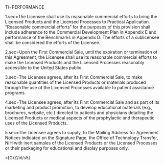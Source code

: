 Ti=PERFORMANCE

1.sec=The Licensee shall use its reasonable commercial efforts to bring the Licensed Products and the Licensed Processes to Practical Application.  “Reasonable commercial efforts” for the purposes of this provision shall include adherence to the Commercial Development Plan in Appendix E and performance of the Benchmarks in Appendix D.  The efforts of a sublicensee shall be considered the efforts of the Licensee.

2.sec=Upon the First Commercial Sale, until the expiration or termination of this Agreement, the Licensee shall use its reasonable commercial efforts to make the Licensed Products and the Licensed Processes reasonably accessible to the United States public.

3.sec=The Licensee agrees, after its First Commercial Sale, to make reasonable quantities of the Licensed Products or materials produced through the use of the Licensed Processes available to patient assistance programs.

4.sec=The Licensee agrees, after its First Commercial Sale and as part of its marketing and product promotion, to develop educational materials (e.g., brochures, website, etc.) directed to patients and physicians detailing the Licensed Products or medical aspects of the prophylactic and therapeutic uses of the Licensed Products.

5.sec=The Licensee agrees to supply, to the Mailing Address for Agreement Notices indicated on the Signature Page, the Office of Technology Transfer, NIH with inert samples of the Licensed Products or the Licensed Processes or their packaging for educational and display purposes only.


=[G/Z/ol/s5]

